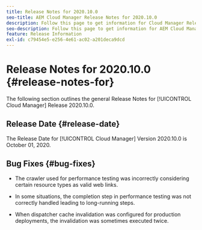 ```yaml
---
title: Release Notes for 2020.10.0
seo-title: AEM Cloud Manager Release Notes for 2020.10.0
description: Follow this page to get information for Cloud Manager Release 2020.10.0
seo-description: Follow this page to get information for AEM Cloud Manager Release 2020.10.0
feature: Release Information
exl-id: c79454e5-e256-4e61-ac02-a201deca9dcd
---
```

# Release Notes for 2020.10.0 {#release-notes-for}

The following section outlines the general Release Notes for [!UICONTROL Cloud Manager] Release 2020.10.0.

## Release Date {#release-date}

The Release Date for [!UICONTROL Cloud Manager] Version 2020.10.0 is October 01, 2020.

## Bug Fixes {#bug-fixes}

* The crawler used for performance testing was incorrectly considering certain resource types as valid web links.

* In some situations, the completion step in performance testing was not correctly handled leading to long-running steps.

* When dispatcher cache invalidation was configured for production deployments, the invalidation was sometimes executed twice.

